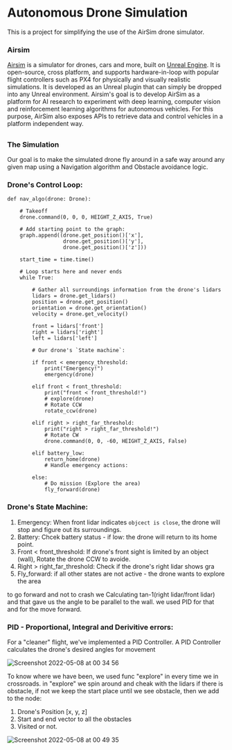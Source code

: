 # Autonomous Drone Simulation
This is a project for simplifying the use of the AirSim drone simulator.

### Airsim
[Airsim](https://github.com/microsoft/AirSim) is a simulator for drones, cars and more, built on [Unreal Engine](https://www.unrealengine.com/).
It is open-source, cross platform, and supports hardware-in-loop with popular flight controllers such as PX4 for physically and visually realistic simulations.
It is developed as an Unreal plugin that can simply be dropped into any Unreal environment.
Airsim's goal is to develop AirSim as a platform for AI research to experiment with deep learning, computer vision and reinforcement learning algorithms for autonomous vehicles.
For this purpose, AirSim also exposes APIs to retrieve data and control vehicles in a platform independent way.


## 
### The Simulation
Our goal is to make the simulated drone fly around in a safe way around any given map using 
a Navigation algorithm and Obstacle avoidance logic.
### Drone's Control Loop:

```
def nav_algo(drone: Drone):

    # Takeoff
    drone.command(0, 0, 0, HEIGHT_Z_AXIS, True)
    
    # Add starting point to the graph:
    graph.append((drone.get_position()['x'],
                  drone.get_position()['y'],
                  drone.get_position()['z']))
                  
    start_time = time.time()
   
    # Loop starts here and never ends
    while True:
    
        # Gather all surroundings information from the drone's lidars 
        lidars = drone.get_lidars()
        position = drone.get_position()
        orientation = drone.get_orientation()
        velocity = drone.get_velocity()

        front = lidars['front']
        right = lidars['right']
        left = lidars['left']

        # Our drone's `State machine`:
        
        if front < emergency_threshold:
            print("Emergency!")
            emergency(drone)
            
        elif front < front_threshold:
            print("front < front_threshold!")
            # explore(drone)
            # Rotate CCW
            rotate_ccw(drone)

        elif right > right_far_threshold:
            print("right > right_far_threshold!")
            # Rotate CW
            drone.command(0, 0, -60, HEIGHT_Z_AXIS, False)
            
        elif battery_low:
            return_home(drone)
            # Handle emergency actions:
            
        else:
            # Do mission (Explore the area)
            fly_forward(drone)
```

### Drone's State Machine:
           
1) Emergency: When front lidar indicates `objcect is close`, the drone will stop and figure out its surroundings.
2) Battery: Chcek battery status - if low: the drone will return to its home point.
3) Front < front_threshold: If drone's front sight is limited by an object (wall), Rotate the drone CCW to avoide.
4) Right > right_far_threshold: Check if the drone's right lidar shows gra
5) Fly_forward: if all other states are not active - the drone wants to explore the area
            
to go forward and not to crash we Calculating tan-1(right lidar/front lidar) and that gave us the angle to be parallel to the wall.
we used PID for that and for the move forward.

### PID - Proportional, Integral and Derivitive errors:
For a "cleaner" flight, we've implemented a PID Controller.
A PID Controller calculates the drone's desired angles for movement

![Screenshot 2022-05-08 at 00 34 56](https://user-images.githubusercontent.com/66851296/167272377-f487109a-4c64-4aa8-b96f-2de5d9a9eeb2.png)

To know where we have been, we used func "explore" in every time we in crossroads.
in "explore" we spin around and cheak with the lidars if there is obstacle, if not we keep the start place until we see obstacle,
then we add to the node:
1) Drone's Position [x, y, z]
2) Start and end vector to all the obstacles
3) Visited or not.

![Screenshot 2022-05-08 at 00 49 35](https://user-images.githubusercontent.com/66851296/167272984-05cd7572-fc73-440c-88e0-c4dc521f60d0.png)











